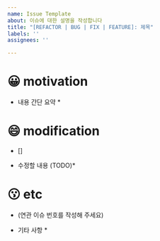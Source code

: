 ```yaml
---
name: Issue Template
about: 이슈에 대한 설명을 작성합니다
title: "[REFACTOR | BUG | FIX | FEATURE]: 제목"
labels: ''
assignees: ''

---
```


# 😀 motivation
>
* 내용 간단 요약 *

# 😄 modification

- []
* 수정할 내용 (TODO)*


# 😗 etc
- (연관 이슈 번호를 작성해 주세요)
* 기타 사항 *
